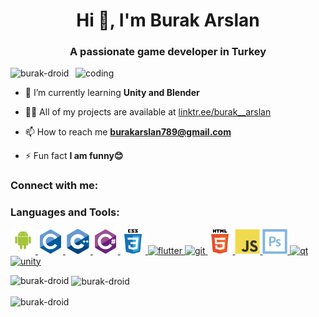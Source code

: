 <h1 align="center">Hi 👋, I'm Burak Arslan</h1>
<h3 align="center">A passionate game developer in Turkey</h3>
<img align="right" alt="coding" width="400" src ="https://i.pinimg.com/originals/a5/f7/7b/a5f77bf9f301986fd2a16b14637c9ca1.gif">

<p align="left"> <img src="https://komarev.com/ghpvc/?username=burak-droid&label=Profile%20views&color=0e75b6&style=plastic" alt="burak-droid" /> </p>

- 🌱 I’m currently learning **Unity and Blender**

- 👨‍💻 All of my projects are available at [linktr.ee/burak__arslan](linktr.ee/burak__arslan)

- 📫 How to reach me **burakarslan789@gmail.com**

- ⚡ Fun fact **I am funny😊**

<h3 align="left">Connect with me:</h3>
<p align="left">
</p>

<h3 align="left">Languages and Tools:</h3>
<p align="left"> <a href="https://developer.android.com" target="_blank" rel="noreferrer"> <img src="https://raw.githubusercontent.com/devicons/devicon/master/icons/android/android-original-wordmark.svg" alt="android" width="40" height="40"/> </a> <a href="https://www.cprogramming.com/" target="_blank" rel="noreferrer"> <img src="https://raw.githubusercontent.com/devicons/devicon/master/icons/c/c-original.svg" alt="c" width="40" height="40"/> </a> <a href="https://www.w3schools.com/cpp/" target="_blank" rel="noreferrer"> <img src="https://raw.githubusercontent.com/devicons/devicon/master/icons/cplusplus/cplusplus-original.svg" alt="cplusplus" width="40" height="40"/> </a> <a href="https://www.w3schools.com/cs/" target="_blank" rel="noreferrer"> <img src="https://raw.githubusercontent.com/devicons/devicon/master/icons/csharp/csharp-original.svg" alt="csharp" width="40" height="40"/> </a> <a href="https://www.w3schools.com/css/" target="_blank" rel="noreferrer"> <img src="https://raw.githubusercontent.com/devicons/devicon/master/icons/css3/css3-original-wordmark.svg" alt="css3" width="40" height="40"/> </a> <a href="https://flutter.dev" target="_blank" rel="noreferrer"> <img src="https://www.vectorlogo.zone/logos/flutterio/flutterio-icon.svg" alt="flutter" width="40" height="40"/> </a> <a href="https://git-scm.com/" target="_blank" rel="noreferrer"> <img src="https://www.vectorlogo.zone/logos/git-scm/git-scm-icon.svg" alt="git" width="40" height="40"/> </a> <a href="https://www.w3.org/html/" target="_blank" rel="noreferrer"> <img src="https://raw.githubusercontent.com/devicons/devicon/master/icons/html5/html5-original-wordmark.svg" alt="html5" width="40" height="40"/> </a> <a href="https://developer.mozilla.org/en-US/docs/Web/JavaScript" target="_blank" rel="noreferrer"> <img src="https://raw.githubusercontent.com/devicons/devicon/master/icons/javascript/javascript-original.svg" alt="javascript" width="40" height="40"/> </a> <a href="https://www.photoshop.com/en" target="_blank" rel="noreferrer"> <img src="https://raw.githubusercontent.com/devicons/devicon/master/icons/photoshop/photoshop-line.svg" alt="photoshop" width="40" height="40"/> </a> <a href="https://www.qt.io/" target="_blank" rel="noreferrer"> <img src="https://upload.wikimedia.org/wikipedia/commons/0/0b/Qt_logo_2016.svg" alt="qt" width="40" height="40"/> </a> <a href="https://unity.com/" target="_blank" rel="noreferrer"> <img src="https://www.vectorlogo.zone/logos/unity3d/unity3d-icon.svg" alt="unity" width="40" height="40"/> </a> </p>

<p><img align="left" src="https://github-readme-stats.vercel.app/api/top-langs?username=burak-droid&show_icons=true&theme=tokyonight&title_color=000000&locale=en&layout=compact" alt="burak-droid" /></p>

<p>&nbsp;<img align="center" src="https://github-readme-stats.vercel.app/api?username=burak-droid&show_icons=true&theme=tokyonight&cache_seconds=1800&locale=en" alt="burak-droid" /></p>

<p><img align="center" src="https://github-readme-streak-stats.herokuapp.com/?user=burak-droid&" alt="burak-droid" /></p>
